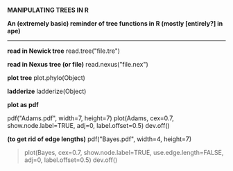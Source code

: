 **MANIPULATING TREES IN R**

**An (extremely basic) reminder of tree functions in R (mostly [entirely?] in ape)**
***

**read in Newick tree**
read.tree("file.tre")

**read in Nexus tree (or file)**
read.nexus("file.nex")

**plot tree**
plot.phylo(Object)

**ladderize**
ladderize(Object)

**plot as pdf**

pdf("Adams.pdf", width=7, height=7)
plot(Adams, cex=0.7, show.node.label=TRUE, adj=0, label.offset=0.5)
dev.off()

**(to get rid of edge lengths)**
pdf("Bayes.pdf", width=4, height=7)
> plot(Bayes, cex=0.7, show.node.label=TRUE, use.edge.length=FALSE, adj=0, label.offset=0.5)
> dev.off()